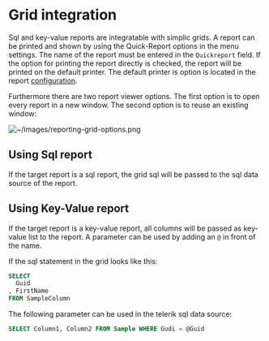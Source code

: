 # Grid integration

Sql and key-value reports are integratable with simplic grids. A report can be printed and shown by using the Quick-Report options in the menu settings.
The name of the report must be entered in the `Quickreport` field. If the option for printing the report directly is checked, the report will be printed on the default printer.
The default printer is option is located in the report [configuration](intro.md).

Furthermore there are two report viewer options. The first option is to open every report in a new window. The second option is to reuse an existing window:

![~/images/reporting-grid-options.png](~/images/reporting-grid-options.png)

## Using Sql report

If the target report is a sql report, the grid sql will be passed to the sql data source of the report.

## Using Key-Value report

If the target report is a key-value report, all columns will be passed as key-value list to the report. A parameter can be used by adding an `@` in front of the name.

If the sql statement in the grid looks like this:

```sql
SELECT
  Guid
, FirstName
FROM SampleColumn
```

The following parameter can be used in the telerik sql data source:

```sql
SELECT Column1, Column2 FROM Sample WHERE Gudi = @Guid
```

